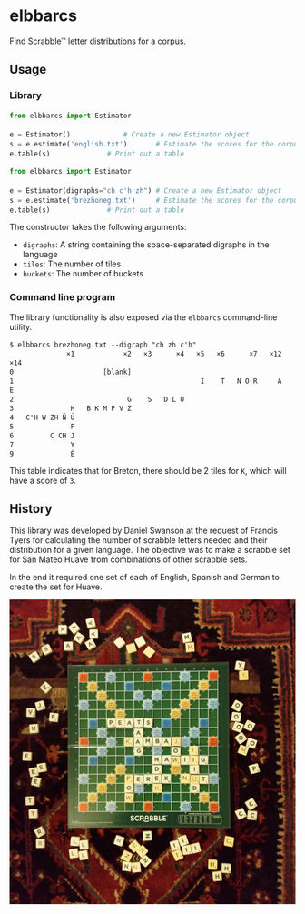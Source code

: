 # elbbarcs 

Find Scrabble™ letter distributions for a corpus.

## Usage

###  Library
```python
from elbbarcs import Estimator

e = Estimator()				# Create a new Estimator object
s = e.estimate('english.txt')		# Estimate the scores for the corpus
e.table(s) 				# Print out a table
```

```python
from elbbarcs import Estimator

e = Estimator(digraphs="ch c'h zh")	# Create a new Estimator object
s = e.estimate('brezhoneg.txt')		# Estimate the scores for the corpus
e.table(s) 				# Print out a table
```

The constructor takes the following arguments:
* `digraphs`: A string containing the space-separated digraphs in the language
* `tiles`: The number of tiles
* `buckets`: The number of buckets 

### Command line program

The library functionality is also exposed via the `elbbarcs` command-line utility.

```
$ elbbarcs brezhoneg.txt --digraph "ch zh c'h"
              ×1            ×2   ×3      ×4   ×5   ×6      ×7   ×12   ×14
0                      [blank]                                           
1                                              I    T   N O R     A     E
2                            G    S   D L U                              
3              H   B K M P V Z                                           
4   C'H W ZH Ñ Ù                                                         
5              F                                                         
6         C CH J                                                         
7              Y                                                         
9              É                            
```

This table indicates that for Breton, there should be 2 tiles for `K`, which will have a score of `3`.

## History

This library was developed by Daniel Swanson at the request of Francis Tyers for calculating the number 
of scrabble letters needed and their distribution for a given language. The objective was to make a 
scrabble set for San Mateo Huave from combinations of other scrabble sets.

In the end it required one set of each of English, Spanish and German to create the set for Huave.

![Scrabble for San Mateo Huave](https://github.com/ftyers/scrabble/blob/master/img/huv.jpg?raw=true)


